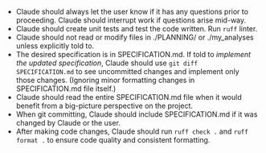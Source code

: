 - Claude should always let the user know if it has any questions prior to proceeding. Claude should interrupt work if questions arise mid-way.
- Claude should create unit tests and test the code written. Run `ruff` linter.
- Claude should not read or modify files in ./PLANNING/ or ./my_analyses unless explicitly told to.
- The desired specification is in SPECIFICATION.md. If told to _implement the updated specification_, Claude should use `git diff SPECIFICATION.md` to see uncommitted changes and implement only those changes. (Ignoring minor formatting changes in SPECIFICATION.md file itself.)
- Claude should read the entire SPECIFICATION.md file when it would benefit from a big-picture perspective on the project.
- When git committing, Claude should include SPECIFICATION.md if it was changed by Claude or the user.
- After making code changes, Claude should run `ruff check .` and `ruff format .` to ensure code quality and consistent formatting.